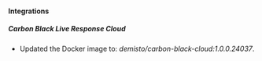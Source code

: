 #### Integrations
##### Carbon Black Live Response Cloud
- Updated the Docker image to: *demisto/carbon-black-cloud:1.0.0.24037*.
